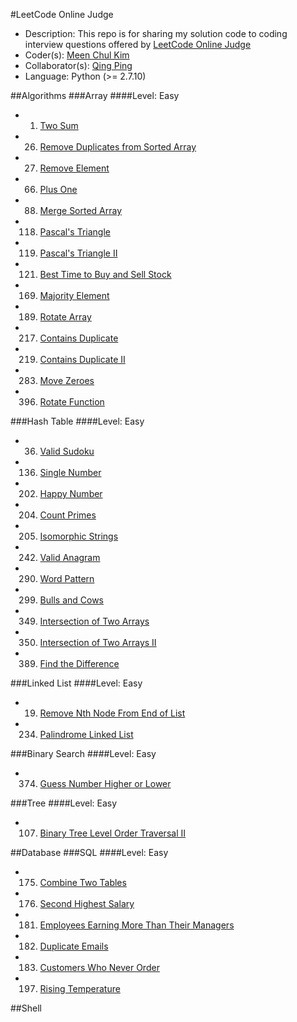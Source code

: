 #LeetCode Online Judge
+ Description: This repo is for sharing my solution code to coding interview questions offered by [LeetCode Online Judge](https://leetcode.com)
+ Coder(s): [Meen Chul Kim](https://github.com/liberaliscomputing)
+ Collaborator(s): [Qing Ping](https://github.com/ChanningPing)
+ Language: Python (>= 2.7.10)

##Algorithms
###Array
####Level: Easy
+ 001. [Two Sum](https://github.com/liberaliscomputing/leetcode-online-judge/blob/master/algorithms/array/easy/two_sum.py)
+ 026. [Remove Duplicates from Sorted Array](https://github.com/liberaliscomputing/leetcode-online-judge/blob/master/algorithms/array/easy/remove_duplicates_from_sorted_array.py)
+ 027. [Remove Element](https://github.com/liberaliscomputing/leetcode-online-judge/blob/master/algorithms/array/easy/remove_element.py)
+ 066. [Plus One](https://github.com/liberaliscomputing/leetcode-online-judge/blob/master/algorithms/array/easy/plus_one.py)
+ 088. [Merge Sorted Array](https://github.com/liberaliscomputing/leetcode-online-judge/blob/master/algorithms/array/easy/merge_sorted_array.py)
+ 118. [Pascal's Triangle](https://github.com/liberaliscomputing/leetcode-online-judge/blob/master/algorithms/array/easy/pascals_triangle.py)
+ 119. [Pascal's Triangle II](https://github.com/liberaliscomputing/leetcode-online-judge/blob/master/algorithms/array/easy/pascals_triangle_ii.py)
+ 121. [Best Time to Buy and Sell Stock](https://github.com/liberaliscomputing/leetcode-online-judge/blob/master/algorithms/array/easy/best_time_to_buy_and_sell_stock.py)
+ 169. [Majority Element](https://github.com/liberaliscomputing/leetcode-online-judge/blob/master/algorithms/array/easy/majority_element.py)
+ 189. [Rotate Array](https://github.com/liberaliscomputing/leetcode-online-judge/blob/master/algorithms/array/easy/rotate_array.py)
+ 217. [Contains Duplicate](https://github.com/liberaliscomputing/leetcode-online-judge/blob/master/algorithms/array/easy/contains_duplicate.py)
+ 219. [Contains Duplicate II](https://github.com/liberaliscomputing/leetcode-online-judge/blob/master/algorithms/array/easy/contains_duplicate_ii.py)
+ 283. [Move Zeroes](https://github.com/liberaliscomputing/leetcode-online-judge/blob/master/algorithms/array/easy/move_zeroes.py)
+ 396. [Rotate Function](https://github.com/liberaliscomputing/leetcode-online-judge/blob/master/algorithms/array/easy/rotate_function.py)

###Hash Table
####Level: Easy
+ 036. [Valid Sudoku](https://github.com/liberaliscomputing/leetcode-online-judge/blob/master/algorithms/hash_table/easy/valid_sudoku.py)
+ 136. [Single Number](https://github.com/liberaliscomputing/leetcode-online-judge/blob/master/algorithms/hash_table/easy/single_number.py)
+ 202. [Happy Number](https://github.com/liberaliscomputing/leetcode-online-judge/blob/master/algorithms/hash_table/easy/happy_number.py) 
+ 204. [Count Primes](https://github.com/liberaliscomputing/leetcode-online-judge/blob/master/algorithms/hash_table/easy/count_primes.py) 
+ 205. [Isomorphic Strings](https://github.com/liberaliscomputing/leetcode-online-judge/blob/master/algorithms/hash_table/easy/isomorphic_strings.py) 
+ 242. [Valid Anagram](https://github.com/liberaliscomputing/leetcode-online-judge/blob/master/algorithms/hash_table/easy/valid_anagram.py) 
+ 290. [Word Pattern](https://github.com/liberaliscomputing/leetcode-online-judge/blob/master/algorithms/hash_table/easy/word_pattern.py) 
+ 299. [Bulls and Cows](https://github.com/liberaliscomputing/leetcode-online-judge/blob/master/algorithms/hash_table/easy/bulls_and_cows.py) 
+ 349. [Intersection of Two Arrays](https://github.com/liberaliscomputing/leetcode-online-judge/blob/master/algorithms/hash_table/easy/intersection_of_two_arrays.py) 
+ 350. [Intersection of Two Arrays II](https://github.com/liberaliscomputing/leetcode-online-judge/blob/master/algorithms/hash_table/easy/intersection_of_two_arrays_ii.py) 
+ 389. [Find the Difference](https://github.com/liberaliscomputing/leetcode-online-judge/blob/master/algorithms/hash_table/easy/find_the_difference.py)

###Linked List
####Level: Easy
+ 019. [Remove Nth Node From End of List](https://github.com/liberaliscomputing/leetcode-online-judge/blob/master/algorithms/linked_list/easy/remove_nth_node_from_end_of_list.py)
+ 234. [Palindrome Linked List](https://github.com/liberaliscomputing/leetcode-online-judge/blob/master/algorithms/linked_list/easy/palindrome_linked_list.py)

###Binary Search
####Level: Easy
+ 374. [Guess Number Higher or Lower](https://github.com/liberaliscomputing/leetcode-online-judge/blob/master/algorithms/binary_search/easy/guess_number_higher_or_lower.py)

###Tree
####Level: Easy
+ 107. [Binary Tree Level Order Traversal II](https://github.com/liberaliscomputing/leetcode-online-judge/blob/master/algorithms/tree/easy/binary_tree_level_order_traversal_ii.py)

##Database
###SQL
####Level: Easy
+ 175. [Combine Two Tables](https://github.com/liberaliscomputing/leetcode-online-judge/blob/master/database/easy/combine_two_tables.sql)
+ 176. [Second Highest Salary](https://github.com/liberaliscomputing/leetcode-online-judge/blob/master/database/easy/second_highest_salary.sql)
+ 181. [Employees Earning More Than Their Managers](https://github.com/liberaliscomputing/leetcode-online-judge/blob/master/database/easy/employees_earning_more_than_their_managers.sql)
+ 182. [Duplicate Emails](https://github.com/liberaliscomputing/leetcode-online-judge/blob/master/database/easy/duplicate_emails.sql)
+ 183. [Customers Who Never Order](https://github.com/liberaliscomputing/leetcode-online-judge/blob/master/database/easy/customers_who_never_order.sql)
+ 197. [Rising Temperature](https://github.com/liberaliscomputing/leetcode-online-judge/blob/master/database/easy/rising_temperature.sql)

##Shell